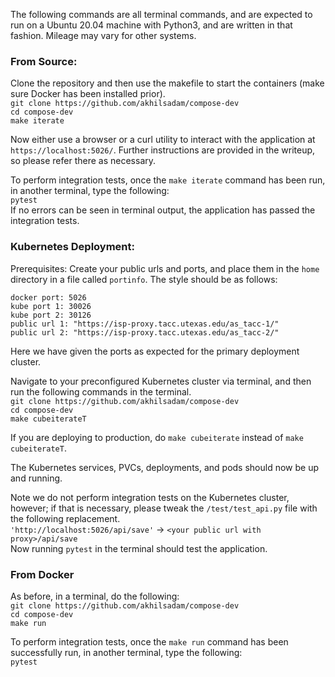 
The following commands are all terminal commands, and are expected to run on a Ubuntu 20.04 machine with Python3, and are written in that fashion. Mileage may vary for other systems.   

### From Source:  

Clone the repository and then use the makefile to start the containers (make sure Docker has been installed prior).   
`git clone https://github.com/akhilsadam/compose-dev`    
`cd compose-dev`    
`make iterate`    

Now either use a browser or a curl utility to interact with the application at `https://localhost:5026/`. Further instructions are provided in the writeup, so please refer there as necessary.  

To perform integration tests, once the `make iterate` command has been run, in another terminal, type the following:  
`pytest`  
If no errors can be seen in terminal output, the application has passed the integration tests.    

### Kubernetes Deployment:    

Prerequisites: Create your public urls and ports, and place them in the `home` directory in a file called `portinfo`. The style should be as follows:  
```
docker port: 5026
kube port 1: 30026
kube port 2: 30126
public url 1: "https://isp-proxy.tacc.utexas.edu/as_tacc-1/"
public url 2: "https://isp-proxy.tacc.utexas.edu/as_tacc-2/"
```
Here we have given the ports as expected for the primary deployment cluster.  

Navigate to your preconfigured Kubernetes cluster via terminal, and then run the following commands in the terminal.  
`git clone https://github.com/akhilsadam/compose-dev`    
`cd compose-dev`   
`make cubeiterateT`  

If you are deploying to production, do `make cubeiterate` instead of `make cubeiterateT`.  

The Kubernetes services, PVCs, deployments, and pods should now be up and running.  

Note we do not perform integration tests on the Kubernetes cluster, however; if that is necessary, please tweak the `/test/test_api.py` file with the following replacement.  
`'http://localhost:5026/api/save'` -> `<your public url with proxy>/api/save`  
Now running `pytest` in the terminal should test the application.  

### From Docker  

As before, in a terminal, do the following:  
`git clone https://github.com/akhilsadam/compose-dev`  
`cd compose-dev`  
`make run`   

To perform integration tests, once the `make run` command has been successfully run, in another terminal, type the following:  
`pytest`   


